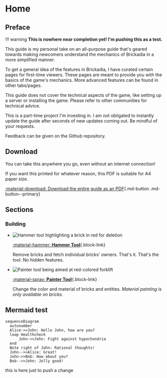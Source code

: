 # Home

## Preface

!!! warning
    **This is nowhere near completion yet! I'm pushing this as a test.**

This guide is my personal take on an all-purpose guide
that's geared towards making newcomers understand the
mechanics of Brickadia in a more simplified manner.

To get a general idea of the features in Brickadia,
I have curated certain pages for first-time viewers.
These pages are meant to provide you with the basics
of the game's mechanics. More advanced features can
be found in other tabs/pages.

This guide does not cover the technical aspects of
the game, like setting up a server or installing the game.
Please refer to other communities for technical advice.

This is a part-time project I'm investing in. I am not obligated
to instantly update the guide after seconds of new updates coming out.
Be mindful of your requests.

Feedback can be given on the Github repository.

## Download

You can take this anywhere you go, even without an internet connection!

If you want this printed for whatever reason, this PDF is suitable for A4 paper size.

[:material-download: Download the entire guide as an PDF](){.md-button .md-button--primary}

## Sections

### Building

<div class="grid cards", markdown>

*   ![Hammer tool highlighting a brick in red for deletion]()

    [:material-hammer: **Hammer Tool**](){.block-link}

    Remove bricks and fetch individual bricks' owners.
    That's it. That's the tool. No hidden features.

*   ![Painter tool being aimed at red-colored forklift]()

    [:material-spray: **Painter Tool**](){.block-link}

    Change the color and material of bricks and entities.
    *Material painting is only available on bricks.*

</div>

## Mermaid test

``` mermaid
sequenceDiagram
  autonumber
  Alice->>John: Hello John, how are you?
  loop Healthcheck
      John->>John: Fight against hypochondria
  end
  Note right of John: Rational thoughts!
  John-->>Alice: Great!
  John->>Bob: How about you?
  Bob-->>John: Jolly good!
```

this is here just to push a change
